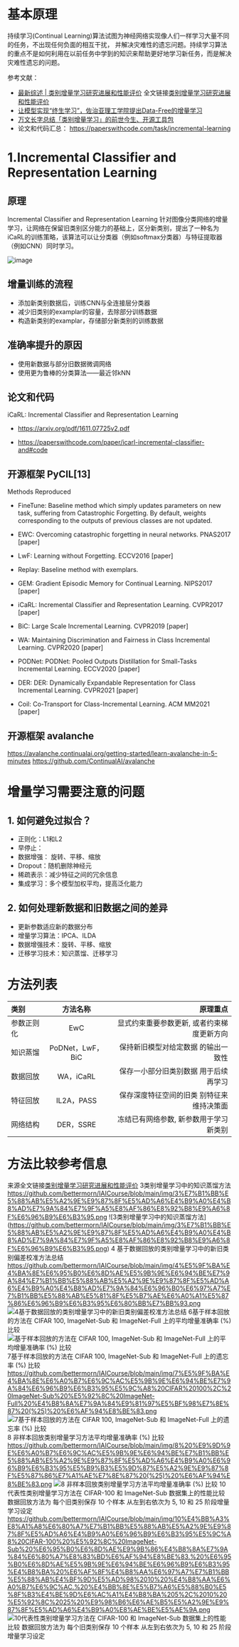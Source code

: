 # 基本原理
持续学习(Continual Learning)算法试图为神经网络实现像人们一样学习大量不同的任务，不出现任何负面的相互干扰， 并解决灾难性的遗忘问题。持续学习算法的重点不是如何利用在以前任务中学到的知识来帮助更好地学习新任务，而是解决灾难性遗忘的问题。

参考文献：
* [最新综述 | 类别增量学习研究进展和性能评价](https://www.zhuanzhi.ai/vip/cf8a64587dc628dab1cca6945b98a751) 全文链接[类别增量学习研究进展和性能评价](https://github.com/bettermorn/IAICourse/blob/main/refermaterials/papers/%E7%B1%BB%E5%88%AB%E5%A2%9E%E9%87%8F%E5%AD%A6%E4%B9%A0%E7%A0%94%E7%A9%B6%E8%BF%9B%E5%B1%95%E5%92%8C%E6%80%A7%E8%83%BD%E8%AF%84%E4%BB%B7.pdf)
* [让模型实现“终生学习”，佐治亚理工学院提出Data-Free的增量学习](https://mp.weixin.qq.com/s/Fm9ufPD6rzL2VzaqpdFpjg)
* [万文长字总结「类别增量学习」的前世今生、开源工具包](https://mp.weixin.qq.com/s/A472p7XGZMhAMAR2wyHZJw)
* 论文和代码汇总：
https://paperswithcode.com/task/incremental-learning

# 1.Incremental Classifier and Representation Learning
## 原理
Incremental Classifier and Representation Learning
针对图像分类网络的增量学习，让网络在保留旧类别区分能力的基础上，区分新类别，提出了一种名为iCaRL的训练策略，该算法可以让分类器（例如softmax分类器）与特征提取器（例如CNN）同时学习。

![image](https://user-images.githubusercontent.com/568965/232740779-58158fb8-ddf3-4e9d-938b-2785c3ec9873.png)
## 增量训练的流程
* 添加新类别数据后，训练CNN与全连接层分类器
* 减少旧类别的examplar的容量，去除部分训练数据
* 构造新类别的examplar，存储部分新类别的训练数据

## 准确率提升的原因
* 使用新数据与部分旧数据微调网络
* 使用更为鲁棒的分类算法——最近邻kNN

## 论文和代码
iCaRL: Incremental Classifier and Representation Learning
* https://arxiv.org/pdf/1611.07725v2.pdf

* https://paperswithcode.com/paper/icarl-incremental-classifier-and#code
##  开源框架 PyCIL[13]
Methods Reproduced
* FineTune: Baseline method which simply updates parameters on new task, suffering from Catastrophic Forgetting. By default, weights corresponding to the outputs of previous classes are not updated.

* EWC: Overcoming catastrophic forgetting in neural networks. PNAS2017 [paper]

* LwF: Learning without Forgetting. ECCV2016 [paper]

* Replay: Baseline method with exemplars.

* GEM: Gradient Episodic Memory for Continual Learning. NIPS2017 [paper]

* iCaRL: Incremental Classifier and Representation Learning. CVPR2017 [paper]

* BiC: Large Scale Incremental Learning. CVPR2019 [paper]

* WA: Maintaining Discrimination and Fairness in Class Incremental Learning. CVPR2020 [paper]

* PODNet: PODNet: Pooled Outputs Distillation for Small-Tasks Incremental Learning. ECCV2020 [paper]

* DER: DER: Dynamically Expandable Representation for Class Incremental Learning. CVPR2021 [paper]

* Coil: Co-Transport for Class-Incremental Learning. ACM MM2021 [paper]
 
##  开源框架 avalanche
https://avalanche.continualai.org/getting-started/learn-avalanche-in-5-minutes
https://github.com/ContinualAI/avalanche
# 增量学习需要注意的问题
## 1. 如何避免过拟合？
* 正则化：L1和L2
* 早停止：
* 数据增强： 旋转、平移、缩放
* Dropout：随机删除神经元
* 稀疏表示：减少特征之间的冗余信息
* 集成学习：多个模型加权平均，提高泛化能力
## 2. 如何处理新数据和旧数据之间的差异
* 更新参数适应新的数据分布
* 增量学习算法：IPCA、ILDA
* 数据增强技术：旋转、平移、缩放
* 迁移学习技术：知识蒸馏、迁移学习

# 方法列表
| 类别          | 方法名称     |    原理重点   |
|:--|:--:|--:|
| 参数正则化|EwC|显式约束重要参数更新, 或者约束梯度更新方向|
| 知识蒸馏|PoDNet，LwF，BiC|保持新旧模型对给定数据 的输出一致性|
| 数据回放|WA，iCaRL|保存一小部分旧类别数据 用于后续再学习|
| 特征回放|IL2A，PASS|保存深度特征空间的旧类 别特征来维持决策面|
| 网络结构|DER，SSRE|冻结已有网络参数, 新参数用于学习新类别|

# 方法比较参考信息
来源全文链接[类别增量学习研究进展和性能评价](https://github.com/bettermorn/IAICourse/blob/main/refermaterials/papers/%E7%B1%BB%E5%88%AB%E5%A2%9E%E9%87%8F%E5%AD%A6%E4%B9%A0%E7%A0%94%E7%A9%B6%E8%BF%9B%E5%B1%95%E5%92%8C%E6%80%A7%E8%83%BD%E8%AF%84%E4%BB%B7.pdf)
3类别增量学习中的知识蒸馏方法
https://github.com/bettermorn/IAICourse/blob/main/img/3%E7%B1%BB%E5%88%AB%E5%A2%9E%E9%87%8F%E5%AD%A6%E4%B9%A0%E4%B8%AD%E7%9A%84%E7%9F%A5%E8%AF%86%E8%92%B8%E9%A6%8F%E6%96%B9%E6%B3%95.png
![3类别增量学习中的知识蒸馏方法]
(https://github.com/bettermorn/IAICourse/blob/main/img/3%E7%B1%BB%E5%88%AB%E5%A2%9E%E9%87%8F%E5%AD%A6%E4%B9%A0%E4%B8%AD%E7%9A%84%E7%9F%A5%E8%AF%86%E8%92%B8%E9%A6%8F%E6%96%B9%E6%B3%95.png)
4 基于数据回放的类别增量学习中的新旧类别偏差校准方法总结
https://github.com/bettermorn/IAICourse/blob/main/img/4%E5%9F%BA%E4%BA%8E%E6%95%B0%E6%8D%AE%E5%9B%9E%E6%94%BE%E7%9A%84%E7%B1%BB%E5%88%AB%E5%A2%9E%E9%87%8F%E5%AD%A6%E4%B9%A0%E4%B8%AD%E7%9A%84%E6%96%B0%E6%97%A7%E7%B1%BB%E5%88%AB%E5%81%8F%E5%B7%AE%E6%A0%A1%E5%87%86%E6%96%B9%E6%B3%95%E6%80%BB%E7%BB%93.png
![4基于数据回放的类别增量学习中的新旧类别偏差校准方法总结](https://github.com/bettermorn/IAICourse/blob/main/img/4%E5%9F%BA%E4%BA%8E%E6%95%B0%E6%8D%AE%E5%9B%9E%E6%94%BE%E7%9A%84%E7%B1%BB%E5%88%AB%E5%A2%9E%E9%87%8F%E5%AD%A6%E4%B9%A0%E4%B8%AD%E7%9A%84%E6%96%B0%E6%97%A7%E7%B1%BB%E5%88%AB%E5%81%8F%E5%B7%AE%E6%A0%A1%E5%87%86%E6%96%B9%E6%B3%95%E6%80%BB%E7%BB%93.png)
6基于样本回放的方法在 CIFAR 100, ImageNet-Sub 和 ImageNet-Full 上的平均增量准确率 (%) 比较
![基于样本回放的方法在 CIFAR 100, ImageNet-Sub 和 ImageNet-Full 上的平均增量准确率 (%) 比较](https://github.com/bettermorn/IAICourse/blob/main/img/6%E5%9F%BA%E4%BA%8E%E6%A0%B7%E6%9C%AC%E5%9B%9E%E6%94%BE%E7%9A%84%E6%96%B9%E6%B3%95%E5%9C%A8%20CIFAR%20100%2C%20ImageNet-Sub%20%E5%92%8C%20ImageNet-Full%20%E4%B8%8A%E7%9A%84%E5%B9%B3%E5%9D%87%E5%A2%9E%E9%87%8F%E5%87%86%E7%A1%AE%E7%8E%87%20(%25)%20%E6%AF%94%E8%BE%83.png)
7基于样本回放的方法在 CIFAR 100, ImageNet-Sub 和 ImageNet-Full 上的遗忘率 (%) 比较
https://github.com/bettermorn/IAICourse/blob/main/img/7%E5%9F%BA%E4%BA%8E%E6%A0%B7%E6%9C%AC%E5%9B%9E%E6%94%BE%E7%9A%84%E6%96%B9%E6%B3%95%E5%9C%A8%20CIFAR%20100%2C%20ImageNet-Sub%20%E5%92%8C%20ImageNet-Full%20%E4%B8%8A%E7%9A%84%E9%81%97%E5%BF%98%E7%8E%87%20(%25)%20%E6%AF%94%E8%BE%83.png
![7基于样本回放的方法在 CIFAR 100, ImageNet-Sub 和 ImageNet-Full 上的遗忘率 (%) 比较](https://github.com/bettermorn/IAICourse/blob/main/img/7%E5%9F%BA%E4%BA%8E%E6%A0%B7%E6%9C%AC%E5%9B%9E%E6%94%BE%E7%9A%84%E6%96%B9%E6%B3%95%E5%9C%A8%20CIFAR%20100%2C%20ImageNet-Sub%20%E5%92%8C%20ImageNet-Full%20%E4%B8%8A%E7%9A%84%E9%81%97%E5%BF%98%E7%8E%87%20(%25)%20%E6%AF%94%E8%BE%83.png)
8 非样本回放类别增量学习方法平均增量准确率 (%) 比较
https://github.com/bettermorn/IAICourse/blob/main/img/8%20%E9%9D%9E%E6%A0%B7%E6%9C%AC%E5%9B%9E%E6%94%BE%E7%B1%BB%E5%88%AB%E5%A2%9E%E9%87%8F%E5%AD%A6%E4%B9%A0%E6%96%B9%E6%B3%95%E5%B9%B3%E5%9D%87%E5%A2%9E%E9%87%8F%E5%87%86%E7%A1%AE%E7%8E%87%20(%25)%20%E6%AF%94%E8%BE%83.png
![8 非样本回放类别增量学习方法平均增量准确率 (%) 比较](https://github.com/bettermorn/IAICourse/assets/568965/fae4de7a-e011-4798-bb93-0fa484ca7285)
10代表性类别增量学习方法在 CIFAR-100 和 ImageNet-Sub 数据集上的性能比较  数据回放方法为 每个旧类别保存 10 个样本  从左到右依次为 5, 10 和 25 阶段增量学习设定
https://github.com/bettermorn/IAICourse/blob/main/img/10%E4%BB%A3%E8%A1%A8%E6%80%A7%E7%B1%BB%E5%88%AB%E5%A2%9E%E9%87%8F%E5%AD%A6%E4%B9%A0%E6%96%B9%E6%B3%95%E5%9C%A8%20CIFAR-100%20%E5%92%8C%20ImageNet-Sub%20%E6%95%B0%E6%8D%AE%E9%9B%86%E4%B8%8A%E7%9A%84%E6%80%A7%E8%83%BD%E6%AF%94%E8%BE%83.%20%E6%95%B0%E6%8D%AE%E5%9B%9E%E6%94%BE%E6%96%B9%E6%B3%95%E4%B8%BA%20%E6%AF%8F%E4%B8%AA%E6%97%A7%E7%B1%BB%E5%88%AB%E4%BF%9D%E5%AD%98%2010%20%E4%B8%AA%E6%A0%B7%E6%9C%AC.%20%E4%BB%8E%E5%B7%A6%E5%88%B0%E5%8F%B3%E4%BE%9D%E6%AC%A1%E4%B8%BA%205%2C%2010%20%E5%92%8C%2025%20%E9%98%B6%E6%AE%B5%E5%A2%9E%E9%87%8F%E5%AD%A6%E4%B9%A0%E8%AE%BE%E5%AE%9A.png
![10代表性类别增量学习方法在 CIFAR-100 和 ImageNet-Sub 数据集上的性能比较  数据回放方法为 每个旧类别保存 10 个样本  从左到右依次为 5, 10 和 25 阶段增量学习设定](https://github.com/bettermorn/IAICourse/assets/568965/e4f44d74-f2f7-4d3e-89fb-956e26aafd52)




